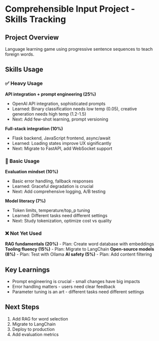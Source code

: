 # Comprehensible Input Project - Skills Tracking

## Project Overview
Language learning game using progressive sentence sequences to teach foreign words.

## Skills Usage

### ✅ Heavy Usage
**API integration + prompt engineering (25%)**
- OpenAI API integration, sophisticated prompts
- Learned: Binary classification needs low temp (0.05), creative generation needs high temp (1.2-1.5)
- Next: Add few-shot learning, prompt versioning

**Full-stack integration (10%)**
- Flask backend, JavaScript frontend, async/await
- Learned: Loading states improve UX significantly
- Next: Migrate to FastAPI, add WebSocket support

### 🔄 Basic Usage
**Evaluation mindset (10%)**
- Basic error handling, fallback responses
- Learned: Graceful degradation is crucial
- Next: Add comprehensive logging, A/B testing

**Model literacy (7%)**
- Token limits, temperature/top_p tuning
- Learned: Different tasks need different settings
- Next: Study tokenization, optimize cost vs quality

### ❌ Not Yet Used
**RAG fundamentals (20%)** - Plan: Create word database with embeddings
**Tooling fluency (15%)** - Plan: Migrate to LangChain
**Open-source models (8%)** - Plan: Test with Ollama
**AI safety (5%)** - Plan: Add content filtering

## Key Learnings
- Prompt engineering is crucial - small changes have big impacts
- Error handling matters - users need clear feedback
- Parameter tuning is an art - different tasks need different settings

## Next Steps
1. Add RAG for word selection
2. Migrate to LangChain
3. Deploy to production
4. Add evaluation metrics 